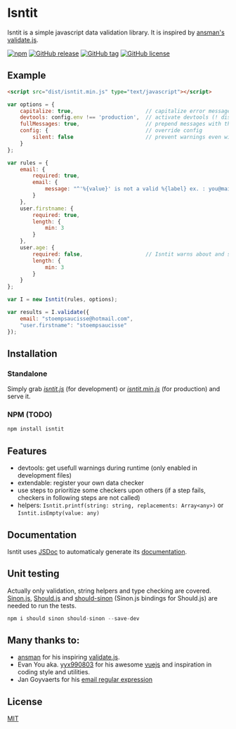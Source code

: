 Isntit
===

Isntit is a simple javascript data validation library. It is inspired by [ansman's validate.js](http://validatejs.org/).

[![npm](https://img.shields.io/npm/v/isntit.svg?style=flat-square)]() [![GitHub release](https://img.shields.io/github/release/stoempsaucisse/isntit.svg?style=flat-square)]() [![GitHub tag](https://img.shields.io/github/tag/stoempsaucisse/isntit.svg?style=flat-square)]() [![GitHub license](https://img.shields.io/badge/license-MIT-blue.svg?style=flat-square)](https://raw.githubusercontent.com/stoempsaucisse/isntit/master/LICENSE)

Example
---

```html
<script src="dist/isntit.min.js" type="text/javascript"></script>
```

```js
var options = {
    capitalize: true,                       // capitalize error messages
    devtools: config.env !== 'production',  // activate devtools (! disabled in production files)
    fullMessages: true,                     // prepend messages with the field name
    config: {                               // override config
        silent: false                       // prevent warnings even with devtools
    }
};

var rules = {
    email: {
        required: true,
        email: {
            message: "^'%{value}' is not a valid %{label} ex. : you@mail.com"
        }
    },
    user.firstname: {
        required: true,
        length: {
            min: 3
        }
    },
    user.age: {
        required: false,                    // Isntit warns about and skip a rule with false
        length: {
            min: 3
        }
    }
};

var I = new Isntit(rules, options);

var results = I.validate({
    email: "stoempsaucisse@hotmail.com",
    "user.firstname": "stoempsaucisse"
});

```

Installation
---
### Standalone
Simply grab [*isntit.js*](https://raw.githubusercontent.com/stoempsaucisse/isntit/master/dist/isntit.js) (for development) or [*isntit.min.js*](https://raw.githubusercontent.com/stoempsaucisse/isntit/master/dist/isntit.min.js) (for production) and serve it.

### NPM (TODO)
```js
npm install isntit
```

Features
---
* devtools: get usefull warnings during runtime (only enabled in development files)
* extendable: register your own data checker
* use steps to prioritize some checkers upon others (if a step fails, checkers in following steps are not called)
* helpers: `Isntit.printf(string: string, replacements: Array<any>)` or `Isntit.isEmpty(value: any)`

Documentation
---
Isntit uses [JSDoc](http://usejsdoc.org/) to automaticaly generate its [documentation](https://stoempsaucisse.github.io/isntit/).

Unit testing
---
Actually only validation, string helpers and type checking are covered.
[Sinon.js](http://sinonjs.org), [Should.js](http://shouldjs.github.io/) and [should-sinon](https://github.com/shouldjs/sinon) (Sinon.js bindings for Should.js) are needed to run the tests.
```js
npm i should sinon should-sinon --save-dev

```

Many thanks to:
---
* [ansman](https://github.com/ansman) for his inspiring [validate.js](http://validatejs.org/).
* Evan You aka. [yyx990803](https://github.com/vuejs) for his awesome [vuejs](http://vuejs.org) and inspiration in coding style and utilities.
* Jan Goyvaerts for his [email regular expression](http://www.regular-expressions.info/email.html)

License
---
[MIT](http://opensource.org/licenses/MIT)
